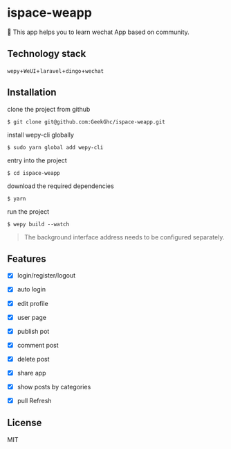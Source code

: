 # ispace-weapp
:tada: This app helps you to learn wechat App based on community.

## Technology stack
`wepy`+`WeUI`+`laravel`+`dingo`+`wechat`

## Installation
clone the project from github
```
$ git clone git@github.com:GeekGhc/ispace-weapp.git
```
install wepy-cli globally
```
$ sudo yarn global add wepy-cli
```
entry into the project
```
$ cd ispace-weapp
```
download the required dependencies
```
$ yarn 
```
run the project
```
$ wepy build --watch
```

> The background interface address needs to be configured separately.

## Features
- [x] login/register/logout
- [x] auto login
- [x] edit profile
- [x] user page
- [x] publish pot
- [x] comment post
- [x] delete post
- [x] share app
- [x] show posts by categories
- [x] pull Refresh


## License

MIT
